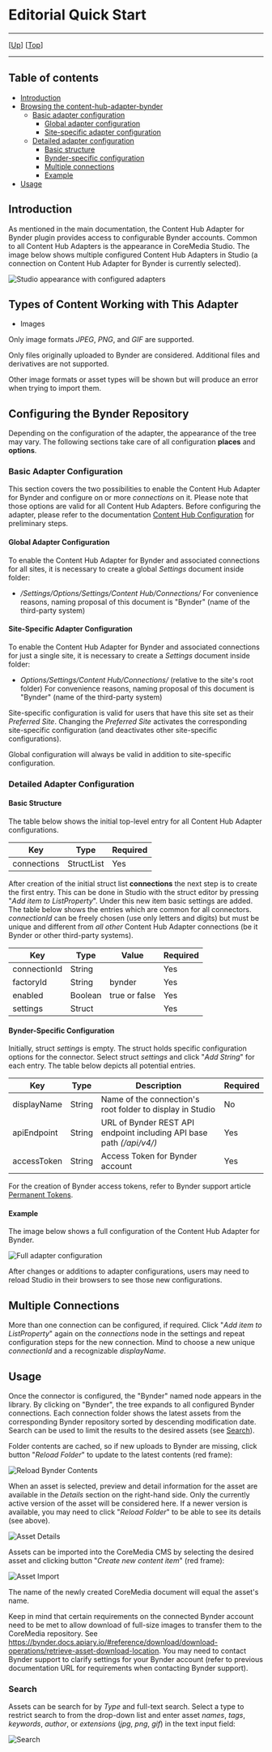 # Editorial Quick Start

--------------------------------------------------------------------------------

\[[Up](README.md)\] \[[Top](#top)\]

--------------------------------------------------------------------------------

## Table of contents

* [Introduction](#introduction)
* [Browsing the content-hub-adapter-bynder](#browsing-the-content-hub-adapter-bynder)
    * [Basic adapter configuration](#basic-adapter-configuration)
        * [Global adapter configuration](#global-adapter-configuration)
        * [Site-specific adapter configuration](#site-specific-adapter-configuration)
    * [Detailed adapter configuration](#detailed-adapter-configuration)
        * [Basic structure](#basic-structure)
        * [Bynder-specific configuration](#required-configuration)
        * [Multiple connections](#multiple-connections)
        * [Example](#example)     
* [Usage](#usage)    

## Introduction

As mentioned in the main documentation, the Content Hub Adapter for Bynder plugin
provides access to configurable Bynder accounts. Common to all
Content Hub Adapters is the appearance in CoreMedia Studio. The image below shows 
multiple configured Content Hub Adapters in Studio (a connection on Content Hub Adapter for Bynder is currently selected).

![Studio appearance with configured adapters](images/editorial/editorial-documentation_1.png)

## Types of Content Working with This Adapter
- Images
  
Only image formats _JPEG_, _PNG_, and _GIF_ are supported.

Only files originally uploaded to Bynder are considered. Additional files and derivatives are not supported.

Other image formats or asset types will be shown but will produce an error when trying to import them.

## Configuring the Bynder Repository
Depending on the configuration of the adapter, the appearance of the tree may vary. The following sections 
take care of all configuration **places** and **options**.

### Basic Adapter Configuration
This section covers the two possibilities to enable the Content Hub Adapter for Bynder and configure on or more _connections_ on it. Please note that those
options are valid for all Content Hub Adapters. Before configuring the adapter, please refer to the documentation [Content Hub Configuration](https://documentation.coremedia.com/cmcc-10/artifacts/2104/webhelp/deployment-en/content/Studio-Contenthub-Configuration.html)
for preliminary steps.

#### Global Adapter Configuration
To enable the Content Hub Adapter for Bynder and associated connections for all sites, it is necessary to create a global _Settings_ document inside folder:
* _/Settings/Options/Settings/Content Hub/Connections/_
For convenience reasons, naming proposal of this document is "Bynder" (name of the third-party system)

#### Site-Specific Adapter Configuration
To enable the Content Hub Adapter for Bynder and associated connections for just a single site, it is necessary to create a _Settings_ document inside folder:
* _Options/Settings/Content Hub/Connections/_ (relative to the site's root folder)
For convenience reasons, naming proposal of this document is "Bynder" (name of the third-party system)

Site-specific configuration is valid for users that have this site set as their _Preferred Site_. Changing the _Preferred Site_ activates the corresponding site-specific configuration (and deactivates other site-specific configurations).

Global configuration will always be valid in addition to site-specific configuration.

### Detailed Adapter Configuration

#### Basic Structure
The table below shows the initial top-level entry for all Content Hub Adapter configurations.

| Key         | Type       | Required   |
|-------------|------------|------------|
| connections | StructList | Yes        |

After creation of the initial struct list **connections** the next step is to create the first entry. This can be done 
in Studio with the struct editor by pressing "_Add item to ListProperty_". Under this new item  basic settings are added. The table below shows the entries which are common for all connectors. _connectionId_ can be freely chosen (use only letters and digits) but must be unique and different from _all other_ Content Hub Adapter connections (be it Bynder or other third-party systems). 

| Key           | Type       | Value                 | Required   |
|---------------|------------|------------           |------------|
| connectionId  | String      | <SOME-UNIQUE-ID>     | Yes        |
| factoryId     | String      | bynder    | Yes        |
| enabled       | Boolean     | true or false        | Yes        |
| settings      | Struct     |                      | Yes        |
          

#### Bynder-Specific Configuration
Initially, struct _settings_ is empty.
The  struct  holds specific configuration options for the connector. Select struct _settings_ and click "_Add String_" for each entry.
The table below depicts all potential entries. 

| Key               | Type       | Description                                                    | Required   | 
|---------------    |------------|------------                                              |------------|
| displayName       | String     | Name of the connection's root folder to display in Studio             | No         |
| apiEndpoint         | String     | URL of Bynder REST API endpoint including API base path _(/api/v4/)_         | Yes         |
| accessToken            | String     | Access Token for Bynder account          | Yes         |

For the creation of Bynder access tokens, refer to Bynder support article [Permanent Tokens](https://support.bynder.com/hc/en-us/articles/360013875300).

#### Example
The image below shows a full configuration of the Content Hub Adapter for Bynder.

![Full adapter configuration](images/editorial/editorial-documentation_2.png)

After changes or additions to adapter configurations, users may need to reload Studio in their browsers to see those new configurations.

## Multiple Connections

More than one connection can be configured, if required. Click "_Add item to ListProperty_" again on the _connections_ node in the settings and repeat configuration steps for the new connection. Mind to choose a new unique _connectionId_ and a recognizable _displayName_.

## Usage
Once the connector is configured, the "Bynder" named node appears in the library. By clicking on "Bynder",
the tree expands to all configured Bynder connections. Each connection folder shows the latest assets from the corresponding Bynder repository sorted by descending modification date. Search can be used to limit the results to the desired assets (see [Search](search)).

Folder contents are cached, so if new uploads to Bynder are missing, click button "_Reload Folder_" to update to the latest contents (red frame):

![Reload Bynder Contents](images/editorial/editorial-documentation_3.png)

When an asset is selected, preview and detail information for the asset are available in the _Details_ section on the right-hand side. Only the currently active version of the asset will be considered here. If a newer version is available, you may need to click "_Reload Folder_" to be able to see its details (see above).

![Asset Details](images/editorial/editorial-documentation_5.png)  

Assets can be imported into the CoreMedia CMS by selecting the desired asset and clicking button "_Create new content item_" (red frame):

![Asset Import](images/editorial/editorial-documentation_4.png)  

The name of the newly created CoreMedia document will equal the asset's name.

Keep in mind that certain requirements on the connected Bynder account need to be met to allow download of full-size images to transfer them to the CoreMedia repository. See <https://bynder.docs.apiary.io/#reference/download/download-operations/retrieve-asset-download-location>. You may need to contact Bynder support to clarify settings for your Bynder account (refer to previous documentation URL for requirements when contacting Bynder support).

### Search

Assets can be search for by _Type_ and full-text search. Select a type to restrict search to from the drop-down list and enter asset _names_, _tags_, _keywords_, _author_, or _extensions_ (_jpg_, _png_, _gif_) in the text input field:

![Search](images/editorial/editorial-documentation_6.png)  
